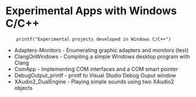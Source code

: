 Experimental Apps with Windows C/C++
==============

```
    printf("Experimental projects developed in Windows C/C++")
```

* Adapters-Monitors - Enumerating graphic adapters and monitors (test)
* ClangOnWindows - Compiling a simple Windows desktop program with Clang
* ComApp - Implementing COM interfaces and a COM smart pointer
* DebugOutput_printf - printf to Visual Studio Debug Ouput window
* XAudio2_DualEngine - Playing simple sounds using two XAudio2 objects
